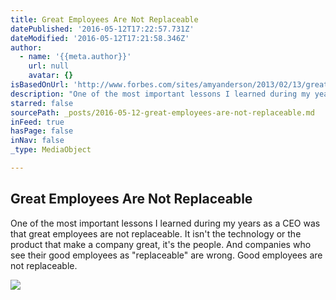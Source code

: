 ```yaml
---
title: Great Employees Are Not Replaceable
datePublished: '2016-05-12T17:22:57.731Z'
dateModified: '2016-05-12T17:21:58.346Z'
author:
  - name: '{{meta.author}}'
    url: null
    avatar: {}
isBasedOnUrl: 'http://www.forbes.com/sites/amyanderson/2013/02/13/great-employees-are-not-replaceable/#1afc76327230'
description: "One of the most important lessons I learned during my years as a CEO was that great employees are not replaceable. It isn't the technology or the product that make a company great, it's the people. And companies who see their good employees as \"replaceable\" are wrong. Good employees are not replaceable."
starred: false
sourcePath: _posts/2016-05-12-great-employees-are-not-replaceable.md
inFeed: true
hasPage: false
inNav: false
_type: MediaObject

---
```

<article style=""><h1>Great Employees Are Not Replaceable</h1><p>One of the most important lessons I learned during my years as a CEO was that great employees are not replaceable. It isn't the technology or the product that make a company great, it's the people. And companies who see their good employees as "replaceable" are wrong. Good employees are not replaceable.</p><img src="http://b-i.forbesimg.com/thumbnails/blog_2421/pt_2421_664_o.jpg?t=1376418896" /></article>